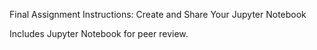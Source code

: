 Final Assignment Instructions: Create and Share Your Jupyter Notebook

Includes Jupyter Notebook for peer review.

